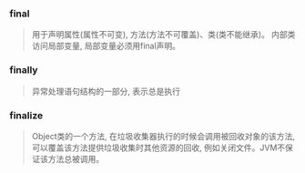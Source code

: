 ### final
> 用于声明属性(属性不可变), 方法(方法不可覆盖)、类(类不能继承)。 内部类访问局部变量, 局部变量必须用final声明。

### finally
> 异常处理语句结构的一部分, 表示总是执行

### finalize
> Object类的一个方法, 在垃圾收集器执行的时候会调用被回收对象的该方法, 可以覆盖该方法提供垃圾收集时其他资源的回收, 例如关闭文件。JVM不保证该方法总被调用。
